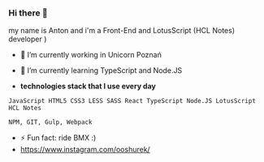 ### Hi there 👋 

my name is Anton and i'm a Front-End and LotusScript (HCL Notes) developer )

- 🔭 I’m currently working in Unicorn Poznań
- 🌱 I’m currently learning TypeScript and Node.JS

- **technologies stack that I use every day**

```JavaScript HTML5 CSS3 LESS SASS React TypeScript Node.JS LotusScript HCL Notes```

```NPM, GIT, Gulp, Webpack```

- ⚡ Fun fact: ride BMX :)
- https://www.instagram.com/ooshurek/
